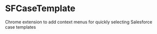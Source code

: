 # SFCaseTemplate
Chrome extension to add context menus for quickly selecting Salesforce case templates
